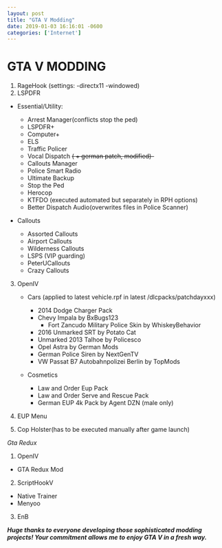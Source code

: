 ```yaml
---
layout: post 
title: "GTA V Modding" 
date: 2019-01-03 16:16:01 -0600 
categories: ['Internet'] 
--- 
```


# GTA V MODDING

1. RageHook (settings: -directx11 -windowed)
2. LSPDFR
  * Essential/Utility:
    * Arrest Manager(conflicts stop the ped)
    * LSPDFR+
    * Computer+
    * ELS
    * Traffic Policer
    * Vocal Dispatch ~~( + german patch, modified)-~~
    * Callouts Manager
    * Police Smart Radio
    * Ultimate Backup
    * Stop the Ped
    * Herocop
    * KTFDO (executed automated but separately in RPH options)
    * Better Dispatch Audio(overwrites files in Police Scanner)
    
  * Callouts
    * Assorted Callouts
    * Airport Callouts
    * Wilderness Callouts
    * LSPS (VIP guarding)
    * PeterUCallouts
    * Crazy Callouts 
    
3. OpenIV 
   
   * Cars (applied to latest vehicle.rpf in latest /dlcpacks/patchdayxxx)
     * 2014 Dodge Charger Pack
     * Chevy Impala by BxBugs123
        *  Fort Zancudo Military Police Skin by WhiskeyBehavior
     * 2016 Unmarked SRT by Potato Cat
     * Unmarked 2013 Talhoe by Policesco
     * Opel Astra by German Mods
     * German Police Siren by NextGenTV
     * VW Passat B7 Autobahnpolizei Berlin by TopMods
   
   * Cosmetics
     * Law and Order Eup Pack
     * Law and Order Serve and Rescue Pack
     * German EUP 4k Pack by Agent DZN (male only)

4. EUP Menu

5. Cop Holster(has to be executed manually after game launch)


_Gta Redux_
 
 1. OpenIV
   * GTA Redux Mod
 2. ScriptHookV
   * Native Trainer
   * Menyoo
 3. EnB
   
 ___Huge thanks to everyone developing those sophisticated modding projects! Your commitment allows me to enjoy GTA V in a fresh way.___
